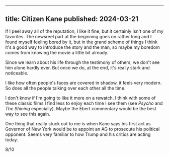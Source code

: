 ----
title: Citizen Kane
published: 2024-03-21
----

If I peel away all of the reputation, I like it fine, but it certainly isn't one of my favorites. The newsreel part at the beginning goes on rather long and I found myself feeling bored by it, but in the grand scheme of things I think it's a good way to introduce the story and the man, so maybe my boredom comes from knowing the movie a little bit already.

Since we learn about his life through the testimony of others, we don't see him alone hardly ever. But once we do, at the end, it's really stark and noticeable.

I like how often people's faces are covered in shadow, it feels very modern. So does all the people talking over each other all the time.

I don't know if I'm going to like it more on a rewatch. I think with some of these classic films I find less to enjoy each time I see them (see _Psycho_ and _The Shining_ especially). Maybe the Ebert commentary would be the best way to see this again.

One thing that really stuck out to me is when Kane says his first act as Governor of New York would be to appoint an AG to prosecute his political opponent. Seems very familiar to how Trump and his critics are acting today.

8/10
